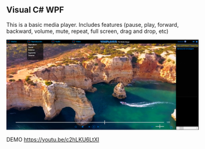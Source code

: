 
## Visual C# WPF

This is a basic media player.
Includes features (pause, play, forward, backward, volume, mute, repeat, full screen, drag and drop, etc)


![Alt text](/image1.png?raw=true "Screenshot")

DEMO https://youtu.be/c2hLKU6LtXI